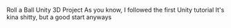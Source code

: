 Roll a Ball
Unity 3D Project
As you know, I followed the first Unity tutorial
It's kina shitty, but a good start anyways
